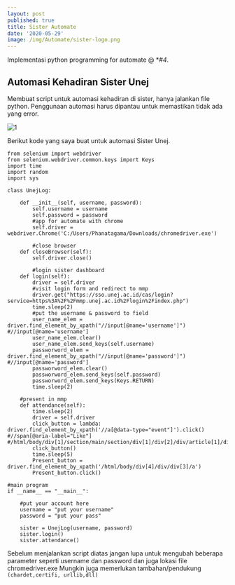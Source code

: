 ```yaml
---
layout: post
published: true
title: Sister Automate
date: '2020-05-29'
image: /img/Automate/sister-logo.png
---
```

Implementasi python programming for automate @ **#4*.

## Automasi Kehadiran Sister Unej

Membuat script untuk automasi kehadiran di sister, hanya jalankan file python.
Penggunaan automasi harus dipantau untuk memastikan tidak ada yang error.

![1](/img/Automate/sister-login.png)



Berikut kode yang saya buat untuk automasi Sister Unej.

```
from selenium import webdriver
from selenium.webdriver.common.keys import Keys
import time
import random
import sys

class UnejLog:

    def __init__(self, username, password):
        self.username = username
        self.password = password
        #app for automate with chrome
        self.driver = webdriver.Chrome('C:/Users/Phanatagama/Downloads/chromedriver.exe')

        #close browser
    def closeBrowser(self):
        self.driver.close()

        #login sister dashboard
    def login(self):
        driver = self.driver
        #visit login form and redirect to mmp
        driver.get("https://sso.unej.ac.id/cas/login?service=https%3A%2F%2Fmmp.unej.ac.id%2Flogin%2Findex.php")
        time.sleep(2)
        #put the username & password to field
        user_name_elem = driver.find_element_by_xpath("//input[@name='username']") #//input[@name='username']
        user_name_elem.clear()
        user_name_elem.send_keys(self.username)
        passworword_elem = driver.find_element_by_xpath("//input[@name='password']")	#//input[@name='password']
        passworword_elem.clear()
        passworword_elem.send_keys(self.password)
        passworword_elem.send_keys(Keys.RETURN)
        time.sleep(2)

    #present in mmp
    def attendance(self):
    	time.sleep(2)
    	driver = self.driver
    	click_button = lambda: driver.find_element_by_xpath('//a[@data-type="event"]').click()	#//span[@aria-label="Like"] #/html/body/div[1]/section/main/section/div[1]/div[2]/div/article[1]/div[2]/section[1]/span[1]/button/svg/path
    	click_button()
    	time.sleep(5)
    	Present_button = driver.find_element_by_xpath('/html/body/div[4]/div/div[3]/a')
    	Present_button.click()

#main program
if __name__ == "__main__":

    #put your account here
    username = "put your username"
    password = "put your pass"

    sister = UnejLog(username, password)
    sister.login()
    sister.attendance()
```

Sebelum menjalankan script diatas jangan lupa untuk mengubah beberapa parameter seperti username dan password dan juga lokasi file chromedriver.exe
Mungkin juga memerlukan tambahan/pendukung `(chardet,certifi, urllib,dll)`
